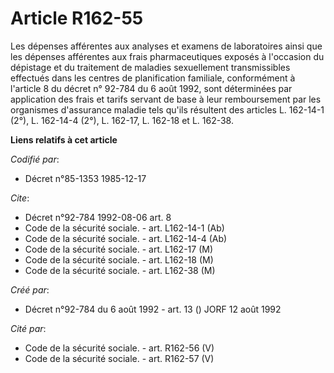 # Article R162-55

Les dépenses afférentes aux analyses et examens de laboratoires ainsi que les dépenses afférentes aux frais pharmaceutiques
exposés à l'occasion du dépistage et du traitement de maladies sexuellement transmissibles effectués dans les centres de
planification familiale, conformément à l'article 8 du décret n° 92-784 du 6 août 1992, sont déterminées par application des
frais et tarifs servant de base à leur remboursement par les organismes d'assurance maladie tels qu'ils résultent des
articles L. 162-14-1 (2°), L. 162-14-4 (2°), L. 162-17, L. 162-18 et L. 162-38.

**Liens relatifs à cet article**

_Codifié par_:

  - Décret n°85-1353 1985-12-17

_Cite_:

  - Décret n°92-784 1992-08-06 art. 8
  - Code de la sécurité sociale. - art. L162-14-1 (Ab)
  - Code de la sécurité sociale. - art. L162-14-4 (Ab)
  - Code de la sécurité sociale. - art. L162-17 (M)
  - Code de la sécurité sociale. - art. L162-18 (M)
  - Code de la sécurité sociale. - art. L162-38 (M)

_Créé par_:

  - Décret n°92-784 du 6 août 1992 - art. 13 () JORF 12 août 1992

_Cité par_:

  - Code de la sécurité sociale. - art. R162-56 (V)
  - Code de la sécurité sociale. - art. R162-57 (V)
